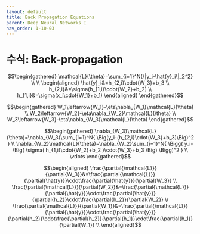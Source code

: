 ```yaml
---
layout: default
title: Back Propagation Equations
parent: Deep Neural Networks I
nav_order: 1-10-03
---
```


# 수식: Back-propagation

$$\begin{gathered}
\mathcal{L}(\theta)=\sum_{i=1}^N{\|y_i-\hat{y}_i\|_2^2} \\
\\
\begin{aligned}
\hat{y}_i&=h_{2,i}\cdot{W_3}+b_3 \\
h_{2,i}&=\sigma(h_{1,i}\cdot{W_2}+b_2) \\
h_{1,i}&=\sigma(x_i\cdot{W_1}+b_1)
\end{aligned}
\end{gathered}$$

$$\begin{gathered}
W_1\leftarrow{W_1}-\eta\nabla_{W_1}\mathcal{L}(\theta) \\
W_2\leftarrow{W_2}-\eta\nabla_{W_2}\mathcal{L}(\theta) \\
W_3\leftarrow{W_3}-\eta\nabla_{W_3}\mathcal{L}(\theta)
\end{gathered}$$

$$\begin{gathered}
\nabla_{W_3}\mathcal{L}(\theta)=\nabla_{W_3}\sum_{i=1}^N{
    \Big(y_i-(h_{2,i}\cdot{W_3}+b_3)\Big)^2
 } \\
\nabla_{W_2}\mathcal{L}(\theta)=\nabla_{W_2}\sum_{i=1}^N{
    \Bigg(
        y_i-\Big(
            \sigma(
                h_{1,i}\cdot{W_2}+b_2
            )\cdot{W_3}+b_3
        \Big)
    \Bigg)^2
} \\
\vdots
\end{gathered}$$

$$\begin{aligned}
\frac{\partial{\mathcal{L}}}{\partial{W_3}}&=\frac{\partial{\mathcal{L}}}{\partial{\hat{y}}}\cdot\frac{\partial{\hat{y}}}{\partial{W_3}} \\
\frac{\partial{\mathcal{L}}}{\partial{W_2}}&=\frac{\partial{\mathcal{L}}}{\partial{\hat{y}}}\cdot\frac{\partial{\hat{y}}}{\partial{h_2}}\cdot\frac{\partial{h_2}}{\partial{W_2}} \\
\frac{\partial{\mathcal{L}}}{\partial{W_1}}&=\frac{\partial{\mathcal{L}}}{\partial{\hat{y}}}\cdot\frac{\partial{\hat{y}}}{\partial{h_2}}\cdot\frac{\partial{h_2}}{\partial{h_1}}\cdot\frac{\partial{h_1}}{\partial{W_1}} \\
\end{aligned}$$
